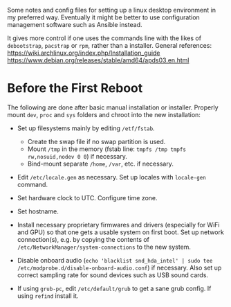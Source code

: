 Some notes and config files for setting up a linux desktop environment in my preferred way. Eventually it might be better to use  configuration management software such as Ansible instead.

It gives more control if one uses the commands line with the likes of `debootstrap`, `pacstrap` or `rpm`, rather than a installer. General references: 
https://wiki.archlinux.org/index.php/Installation_guide
https://www.debian.org/releases/stable/amd64/apds03.en.html

# Before the First Reboot

The following are done after basic manual installation or installer. Properly mount `dev`, `proc` and `sys` folders and chroot into the new installation:

* Set up filesystems mainly by editing `/etf/fstab`.
    - Create the swap file if no swap partition is used.
    - Mount `/tmp` in the memory (fstab line: `tmpfs /tmp tmpfs rw,nosuid,nodev 0 0`) if necessary.
    - Bind-mount separate `/home`, `/var`, etc. if necessary. 

* Edit `/etc/locale.gen` as necessary. Set up locales with `locale-gen` command. 

* Set hardware clock to UTC. Configure time zone.

* Set hostname.

* Install necessary proprietary firmwares and drivers (especially for WiFi and GPU) so that one gets a usable system on first boot. Set up network connection(s), e.g. by copying the contents of `/etc/NetworkManager/system-connections` to the new system.

* Disable onboard audio (`echo 'blacklist snd_hda_intel' | sudo tee /etc/modprobe.d/disable-onboard-audio.conf`) if necessary. Also set up correct sampling rate for sound devices such as USB sound cards.

* If using `grub-pc`, edit `/etc/default/grub` to get a sane grub config. If using `refind` install it.
